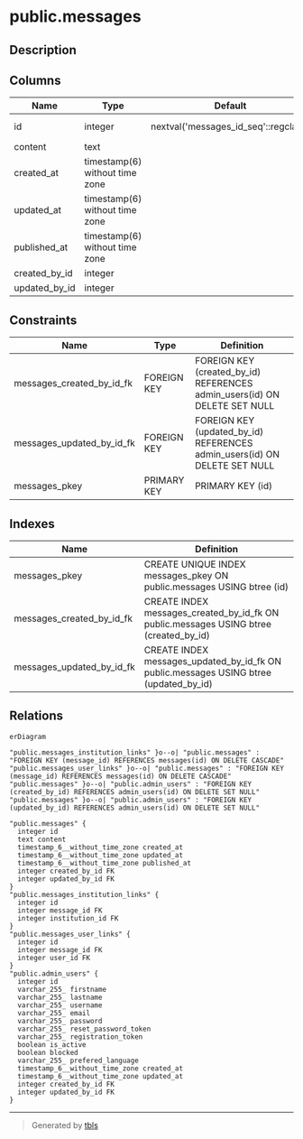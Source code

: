 # public.messages

## Description

## Columns

| Name          | Type                           | Default                              | Nullable | Children                                                                                                                              | Parents                                     | Comment |
| ------------- | ------------------------------ | ------------------------------------ | -------- | ------------------------------------------------------------------------------------------------------------------------------------- | ------------------------------------------- | ------- |
| id            | integer                        | nextval('messages_id_seq'::regclass) | false    | [public.messages_institution_links](public.messages_institution_links.md) [public.messages_user_links](public.messages_user_links.md) |                                             |         |
| content       | text                           |                                      | true     |                                                                                                                                       |                                             |         |
| created_at    | timestamp(6) without time zone |                                      | true     |                                                                                                                                       |                                             |         |
| updated_at    | timestamp(6) without time zone |                                      | true     |                                                                                                                                       |                                             |         |
| published_at  | timestamp(6) without time zone |                                      | true     |                                                                                                                                       |                                             |         |
| created_by_id | integer                        |                                      | true     |                                                                                                                                       | [public.admin_users](public.admin_users.md) |         |
| updated_by_id | integer                        |                                      | true     |                                                                                                                                       | [public.admin_users](public.admin_users.md) |         |

## Constraints

| Name                      | Type        | Definition                                                                |
| ------------------------- | ----------- | ------------------------------------------------------------------------- |
| messages_created_by_id_fk | FOREIGN KEY | FOREIGN KEY (created_by_id) REFERENCES admin_users(id) ON DELETE SET NULL |
| messages_updated_by_id_fk | FOREIGN KEY | FOREIGN KEY (updated_by_id) REFERENCES admin_users(id) ON DELETE SET NULL |
| messages_pkey             | PRIMARY KEY | PRIMARY KEY (id)                                                          |

## Indexes

| Name                      | Definition                                                                            |
| ------------------------- | ------------------------------------------------------------------------------------- |
| messages_pkey             | CREATE UNIQUE INDEX messages_pkey ON public.messages USING btree (id)                 |
| messages_created_by_id_fk | CREATE INDEX messages_created_by_id_fk ON public.messages USING btree (created_by_id) |
| messages_updated_by_id_fk | CREATE INDEX messages_updated_by_id_fk ON public.messages USING btree (updated_by_id) |

## Relations

```mermaid
erDiagram

"public.messages_institution_links" }o--o| "public.messages" : "FOREIGN KEY (message_id) REFERENCES messages(id) ON DELETE CASCADE"
"public.messages_user_links" }o--o| "public.messages" : "FOREIGN KEY (message_id) REFERENCES messages(id) ON DELETE CASCADE"
"public.messages" }o--o| "public.admin_users" : "FOREIGN KEY (created_by_id) REFERENCES admin_users(id) ON DELETE SET NULL"
"public.messages" }o--o| "public.admin_users" : "FOREIGN KEY (updated_by_id) REFERENCES admin_users(id) ON DELETE SET NULL"

"public.messages" {
  integer id
  text content
  timestamp_6__without_time_zone created_at
  timestamp_6__without_time_zone updated_at
  timestamp_6__without_time_zone published_at
  integer created_by_id FK
  integer updated_by_id FK
}
"public.messages_institution_links" {
  integer id
  integer message_id FK
  integer institution_id FK
}
"public.messages_user_links" {
  integer id
  integer message_id FK
  integer user_id FK
}
"public.admin_users" {
  integer id
  varchar_255_ firstname
  varchar_255_ lastname
  varchar_255_ username
  varchar_255_ email
  varchar_255_ password
  varchar_255_ reset_password_token
  varchar_255_ registration_token
  boolean is_active
  boolean blocked
  varchar_255_ prefered_language
  timestamp_6__without_time_zone created_at
  timestamp_6__without_time_zone updated_at
  integer created_by_id FK
  integer updated_by_id FK
}
```

---

> Generated by [tbls](https://github.com/k1LoW/tbls)

